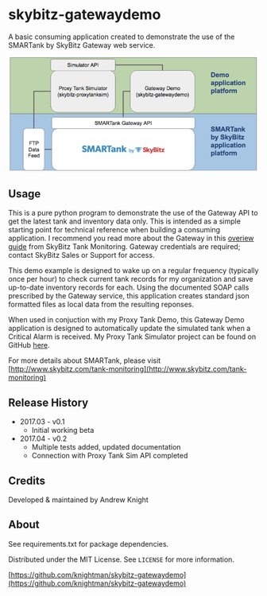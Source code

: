 # skybitz-gatewaydemo

A basic consuming application created to demonstrate the use of the SMARTank by SkyBitz Gateway web service.

![Overview](arch_overview.png)

## Usage
This is a pure python program to demonstrate the use of the Gateway API to get the latest tank and inventory data only. This is intended as a simple starting point for technical reference when building a consuming application. I recommend you read more about the Gateway in this [overiew guide](docs/TankData_Gateway_Overview_Guide.pdf) from SkyBitz Tank Monitoring. Gateway credentials are required; contact SkyBitz Sales or Support for access.

This demo example is designed to wake up on a regular frequency (typically once per hour) to check current tank records for my organization and save up-to-date inventory records for each. Using the documented SOAP calls prescribed by the Gateway service, this application creates standard json formatted files as local data from the resulting reponses. 

When used in conjuction with my Proxy Tank Demo, this Gateway Demo application is designed to automatically update the simulated tank when a Critical Alarm is received. My Proxy Tank Simulator project can be found on GitHub [here](https://github.com/knightman/skybitz-proxytanksim).

For more details about SMARTank, please visit [http://www.skybitz.com/tank-monitoring](http://www.skybitz.com/tank-monitoring)

## Release History

* 2017.03 - v0.1
    * Initial working beta
* 2017.04 - v0.2
    * Multiple tests added, updated documentation
    * Connection with Proxy Tank Sim API completed

## Credits
Developed & maintained by Andrew Knight

## About
See requirements.txt for package dependencies.

Distributed under the MIT License. See ``LICENSE`` for more information.

[https://github.com/knightman/skybitz-gatewaydemo](https://github.com/knightman/skybitz-gatewaydemo)